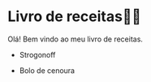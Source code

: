# Livro de receitas:man_cook:

Olá! Bem vindo ao meu livro de receitas.

- Strogonoff

- Bolo de cenoura

  
